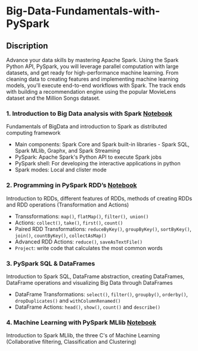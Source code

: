 # Big-Data-Fundamentals-with-PySpark
## Discription
Advance your data skills by mastering Apache Spark. Using the Spark Python API, PySpark, you will leverage parallel computation with large datasets, and get ready for high-performance machine learning. From cleaning data to creating features and implementing machine learning models, you'll execute end-to-end workflows with Spark. The track ends with building a recommendation engine using the popular MovieLens dataset and the Million Songs dataset.
### 1. Introduction to Big Data analysis with Spark [Notebook](https://github.com/cc59chong/Big-Data-Fundamentals-with-PySpark/blob/main/Introduction%20to%20Big%20Data%20analysis%20with%20Spark.ipynb)
Fundamentals of BigData and introduction to Spark as distributed computing framework
* Main components: Spark Core and Spark built-in libraries - Spark SQL, Spark MLlib, Graphx, and Spark Streaming
* PySpark: Apache Spark's Python API to execute Spark jobs
* PySpark shell: For developing the interactive applications in python
* Spark modes: Local and clister mode
### 2. Programming in PySpark RDD’s [Notebook](https://github.com/cc59chong/Big-Data-Fundamentals-with-PySpark/blob/main/Programming%20in%20PySpark%20RDD%E2%80%99s.ipynb)
Introduction to RDDs, different features of RDDs, methods of creating RDDs and RDD operations (Transformation and Actions)
* Transsformations: ```map()```, `flatMap()`, `filter()`,` union()`
* Actions: `collect()`, `take()`, `first()`, `count()`
* Paired RDD Transformations: `reduceByKey()`, `groupByKey()`, `sortByKey()`, `join()`, `countByKey()`, `collectAsMap()`
* Advanced RDD Actions: `reduce()`, `saveAsTextFile()`
* `Project`: write code that calculates the most common words
### 3. PySpark SQL & DataFrames
Introduction to Spark SQL, DataFrame abstraction, creating DataFrames, DataFrame operations and visualizing Big Data through DataFrames
* DataFrame Transformations: `select()`, `filter()`, `groupby()`, `orderby()`, `dropDuplicates()` and `withColumnRenamed()`
* DataFrame Actions: `head()`, `show()`, `count()` and `describe()`
### 4. Machine Learning with PySpark MLlib [Notebook](https://github.com/cc59chong/Big-Data-Fundamentals-with-PySpark/blob/main/Machine%20Learning%20with%20PySpark%20MLlib.ipynb)
Introduction to Spark MLlib, the three C's of Machine Learning (Collaborative filtering, Classification and Clustering) 
